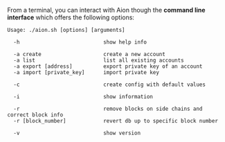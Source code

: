 From a terminal, you can interact with Aion though the **command line interface** which offers the following options:

```
Usage: ./aion.sh [options] [arguments]

  -h                           show help info

  -a create                    create a new account
  -a list                      list all existing accounts
  -a export [address]          export private key of an account
  -a import [private_key]      import private key

  -c                           create config with default values

  -i                           show information

  -r                           remove blocks on side chains and correct block info
  -r [block_number]            revert db up to specific block number

  -v                           show version
```
